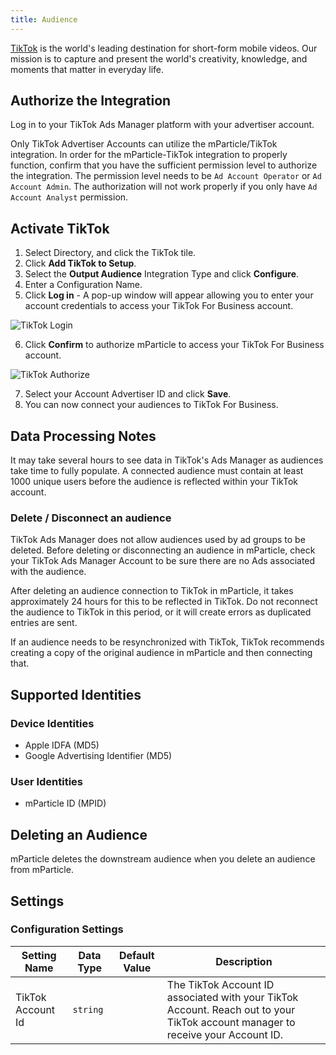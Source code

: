 ```yaml
---
title: Audience
---
```


[TikTok](https://www.tiktok.com/) is the world's leading destination for short-form mobile videos. Our mission is to capture and present the world's creativity, knowledge, and moments that matter in everyday life.

## Authorize the Integration
Log in to your TikTok Ads Manager platform with your advertiser account.

Only TikTok Advertiser Accounts can utilize the mParticle/TikTok integration. In order for the mParticle-TikTok integration to properly function, confirm that you have the sufficient permission level to authorize the integration. The permission level needs to be `Ad Account Operator` or `Ad Account Admin`. The authorization will not work properly if you only have `Ad Account Analyst` permission.

## Activate TikTok

1. Select Directory, and click the TikTok tile.
2. Click **Add TikTok to Setup**.
3. Select the **Output Audience** Integration Type and click **Configure**.
4. Enter a Configuration Name.
5. Click **Log in** - A pop-up window will appear allowing you to enter your account credentials to access your TikTok For Business account.
   
![TikTok Login](/images/tiktok-login.png)

6.  Click **Confirm** to authorize mParticle to access your TikTok For Business account.

![TikTok Authorize](/images/tiktok-authorize.png)

7.  Select your Account Advertiser ID and click **Save**.
8.  You can now connect your audiences to TikTok For Business.

## Data Processing Notes

It may take several hours to see data in TikTok's Ads Manager as audiences take time to fully populate. A connected audience must contain at least 1000 unique users before the audience is reflected within your TikTok account.

### Delete / Disconnect an audience
TikTok Ads Manager does not allow audiences used by ad groups to be deleted. Before deleting or disconnecting an audience in mParticle, check your TikTok Ads Manager Account to be sure there are no Ads associated with the audience.

After deleting an audience connection to TikTok in mParticle, it takes approximately 24 hours for this to be reflected in TikTok. Do not reconnect the audience to TikTok in this period, or it will create errors as duplicated entries are sent.

If an audience needs to be resynchronized with TikTok, TikTok recommends creating a copy of the original audience in mParticle and then connecting that.

## Supported Identities

### Device Identities

* Apple IDFA (MD5)
* Google Advertising Identifier (MD5)

### User Identities

* mParticle ID (MPID)

## Deleting an Audience

mParticle deletes the downstream audience when you delete an audience from mParticle.

## Settings

### Configuration Settings

Setting Name | Data Type | Default Value | Description 
|---|---|---|---
| TikTok Account Id | `string` | <unset> | The TikTok Account ID associated with your TikTok Account. Reach out to your TikTok account manager to receive your Account ID.
